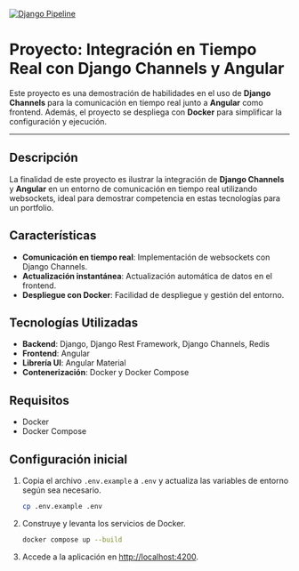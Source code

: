 [![Django Pipeline](https://github.com/danipineiro/taxi-django-channels/actions/workflows/pipeline.yml/badge.svg?branch=master)](https://github.com/danipineiro/taxi-django-channels/actions/workflows/pipeline.yml)
# Proyecto: Integración en Tiempo Real con Django Channels y Angular

Este proyecto es una demostración de habilidades en el uso de **Django Channels** para la comunicación en tiempo real junto a **Angular** como frontend. Además, el proyecto se despliega con **Docker** para simplificar la configuración y ejecución.

---

## Descripción
La finalidad de este proyecto es ilustrar la integración de **Django Channels** y **Angular** en un entorno de comunicación en tiempo real utilizando websockets, ideal para demostrar competencia en estas tecnologías para un portfolio.

## Características

- **Comunicación en tiempo real**: Implementación de websockets con Django Channels.
- **Actualización instantánea**: Actualización automática de datos en el frontend.
- **Despliegue con Docker**: Facilidad de despliegue y gestión del entorno.

## Tecnologías Utilizadas

- **Backend**: Django, Django Rest Framework, Django Channels, Redis
- **Frontend**: Angular
- **Librería UI**: Angular Material
- **Contenerización**: Docker y Docker Compose

## Requisitos

- Docker
- Docker Compose

## Configuración inicial

1. Copia el archivo `.env.example` a `.env` y actualiza las variables de entorno según sea necesario.
    ```bash
    cp .env.example .env
    ```
   
2. Construye y levanta los servicios de Docker.
    ```bash
    docker compose up --build
    ```

3. Accede a la aplicación en [http://localhost:4200](http://localhost:4200).
